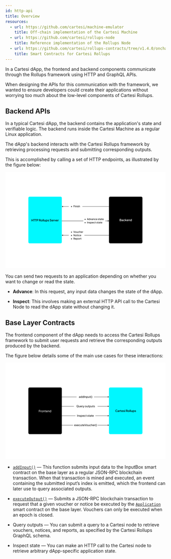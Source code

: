 ```yaml
---
id: http-api
title: Overview
resources:
  - url: https://github.com/cartesi/machine-emulator
    title: Off-chain implementation of the Cartesi Machine
  - url: https://github.com/cartesi/rollups-node
    title: Reference implementation of the Rollups Node
  - url: https://github.com/cartesi/rollups-contracts/tree/v1.4.0/onchain/rollups/contracts
    title: Smart Contracts for Cartesi Rollups
---
```


In a Cartesi dApp, the frontend and backend components communicate through the Rollups framework using HTTP and GraphQL APIs.

When designing the APIs for this communication with the framework, we wanted to ensure developers could create their applications without worrying too much about the low-level components of Cartesi Rollups. 

## Backend APIs

In a typical Cartesi dApp, the backend contains the application's state and verifiable logic. The backend runs inside the Cartesi Machine as a regular Linux application. 

The dApp's backend interacts with the Cartesi Rollups framework by retrieving processing requests and submitting corresponding outputs.

This is accomplished by calling a set of HTTP endpoints, as illustrated by the figure below:

![img](../../../static/img/v1.3/backend.jpg)

You can send two requests to an application depending on whether you want to change or read the state.

- **Advance**: In this request, any input data changes the state of the dApp.

- **Inspect**: This involves making an external HTTP API call to the Cartesi Node to read the dApp state without changing it.


## Base Layer Contracts

The frontend component of the dApp needs to access the Cartesi Rollups framework to submit user requests and retrieve the corresponding outputs produced by the backend.

The figure below details some of the main use cases for these interactions:

![img](../../../static/img/v1.3/frontend.jpg)

- [`addInput()`](./contracts/input-box/#addinput) — This function submits input data to the InputBox smart contract on the base layer as a regular JSON-RPC blockchain transaction. When that transaction is mined and executed, an event containing the submitted input’s index is emitted, which the frontend can later use to query associated outputs.

- [`executeOutput()`](./contracts/application/#executeoutput) — Submits a JSON-RPC blockchain transaction to request that a given voucher or notice be executed by the [`Application`](./contracts/application.md) smart contract on the base layer. Vouchers can only be executed when an epoch is closed.

- Query outputs — You can submit a query to a Cartesi node to retrieve vouchers, notices, and reports, as specified by the Cartesi Rollups GraphQL schema.

- Inspect state — You can make an HTTP call to the Cartesi node to retrieve arbitrary dApp-specific application state.


